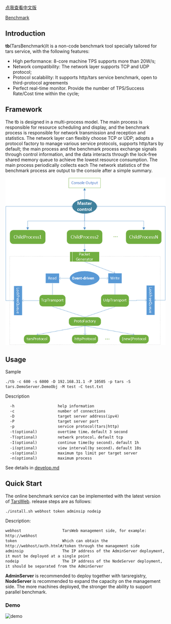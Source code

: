 [点我查看中文版](Benchmark.md)

[Benchmark](../README.en.md)

## Introduction

**tb**(TarsBenchmark)It is a non-code benchmark tool specially tailored for tars service, with the following features:

- High performance: 8-core machine TPS supports more than 20W/s;
- Network compatibility: The network layer supports TCP and UDP protocol;
- Protocol scalability: It supports http/tars service benchmark, open to third-protocol agreements
- Perfect real-time monitor. Provide the number of TPS/Success Rate/Cost time within the cycle;

## Framework

The tb is designed in a multi-process model. The main process is responsible for resource scheduling and display, and the benchmark process is responsible for network transmission and reception and statistics. The network layer can flexibly choose TCP or UDP; adopts a protocol factory to manage various service protocols, supports http/tars by default; the main process and the benchmark process exchange signals through control information, and the data interacts through the lock-free shared memory queue to achieve the lowest resource consumption. The main process periodically collects each The network statistics of the benchmark process are output to the console after a simple summary.

![tb system](../assets/tb-platform.png)

## Usage

Sample

```text
./tb -c 600 -s 6000 -D 192.168.31.1 -P 10505 -p tars -S tars.DemoServer.DemoObj -M test -C test.txt
```

Description

```text
  -h                   help information
  -c                   number of connections
  -D                   target server address(ipv4)
  -P                   target server port
  -p                   service protocol(tars|http)
  -t(optional)         overtime time，default 3 second
  -T(optional)         network protocol，default tcp
  -I(optional)         continue time(by second)，default 1h
  -i(optional)         view interval(by second)，default 10s
  -s(optional)         maximum tps limit per target server
  -n(optional)         maximum process
```

See details in [develop.md](https://github.com/TarsCloud/TarsDocs_en/blob/master/benchmark/develop.md)

## Quick Start

The online benchmark service can be implemented with the latest version of [TarsWeb](https://github.com/TarsCloud/TarsWeb). release steps are as follows:

```shell
./install.sh webhost token adminsip nodeip
```

Description:

```text
webhost                  TarsWeb management side, for example: http://webhost
token                    Which can obtain the http://webhost/auth.html#/token through the management side
adminsip                 The IP address of the AdminServer deployment, it must be deployed at a single point
nodeip                   The IP address of the NodeServer deployment, it should be separated from the AdminServer
```

**AdminServer** is recommended to deploy together with tarsregistry, **NodeServer** is recommended to expand the capacity on the management side. The more machines deployed, the stronger the ability to support parallel benchmark.

### Demo

![demo](../assets/demo_en.gif)
